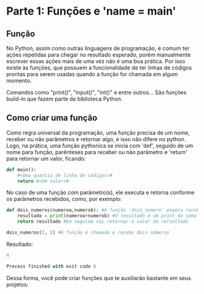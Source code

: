 # Parte 1: Funções e 'name = main'

## Função

No Python, assim como outras linguagens de programação, é comum ter ações repetidas para chegar no resultado esperado, porém manualmente escrever essas ações mais de uma vez não é uma boa prática. Por isso existe às funções, que possuem a funcionalidade de ter linhas de códigos prontas para serem usadas quando a função for chamada em algum momento.

Comandos como "print()", "input()", "int()" e entre outros... São funções build-in que fazem parte da biblioteca Python.

## Como criar uma função

Como regra universal da programação, uma função precisa de um nome, receber ou não parâmetros e retornar algo, e isso não difere no python. Logo, na prática, uma função pythonica se inicia com 'def', seguido de um nome para função, parênteses para receber ou não parâmetro e 'return' para retornar um valor, ficando:

~~~python
def main():
    #<Uma quantia de linha de códigos>#
    return #<Um valor>#
~~~

No caso de uma função com parâmetro(s), ele executa e retorna conforme os parâmetros recebidos, como, por exemplo:

~~~python
def dois_numeros(numeroa,numerob): #A função 'dois_numero' espera receber dois parâmetros (numeroa e numeroa)
    resultado = print(numeroa+numerob) #O resultado é um print da soma dos parâmetros
    return resultado #Em seguida vai retornar o valor do rersultado

dois_numeros(2, 2) #A função é chamada e recebe dois números
~~~
Resultado:
```Python console session
4

Process finished with exit code 0
```

Dessa forma, você pode criar funções que te auxiliarão bastante em seus projetos:
